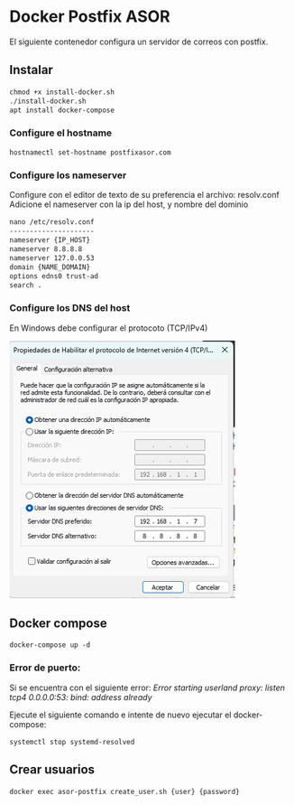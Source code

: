 # Docker Postfix ASOR

El siguiente contenedor configura un servidor de correos con postfix.

## Instalar 

```
chmod +x install-docker.sh
./install-docker.sh
apt install docker-compose 
```

### Configure el hostname

```
hostnamectl set-hostname postfixasor.com
```

### Configure los nameserver

Configure con el editor de texto de su preferencia el archivo: resolv.conf
Adicione el nameserver con la ip del host, y nombre del dominio
```
nano /etc/resolv.conf
---------------------
nameserver {IP_HOST}
nameserver 8.8.8.8
nameserver 127.0.0.53
domain {NAME_DOMAIN}
options edns0 trust-ad
search .
```

### Configure los DNS del host

En Windows debe configurar el protocoto (TCP/IPv4)

![TCP/IPv4](https://github.com/1151704/docker-postfix-asor/blob/main/img/dns_windows.png?raw=true)


## Docker compose

```
docker-compose up -d
```

### Error de puerto:

Si se encuentra con el siguiente error:
*Error starting userland proxy: listen tcp4 0.0.0.0:53: bind: address already*

Ejecute el siguiente comando e intente de nuevo ejecutar el docker-compose: 
```
systemctl stop systemd-resolved
```

## Crear usuarios

```
docker exec asor-postfix create_user.sh {user} {password}
```